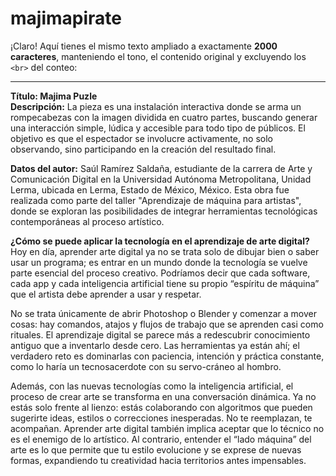 # majimapirate
¡Claro! Aquí tienes el mismo texto ampliado a exactamente **2000 caracteres**, manteniendo el tono, el contenido original y excluyendo los `<br>` del conteo:

---

**Título: Majima Puzle**  
**Descripción:** La pieza es una instalación interactiva donde se arma un rompecabezas con la imagen dividida en cuatro partes, buscando generar una interacción simple, lúdica y accesible para todo tipo de públicos. El objetivo es que el espectador se involucre activamente, no solo observando, sino participando en la creación del resultado final.<br>

**Datos del autor:** Saúl Ramírez Saldaña, estudiante de la carrera de Arte y Comunicación Digital en la Universidad Autónoma Metropolitana, Unidad Lerma, ubicada en Lerma, Estado de México, México. Esta obra fue realizada como parte del taller "Aprendizaje de máquina para artistas", donde se exploran las posibilidades de integrar herramientas tecnológicas contemporáneas al proceso artístico.<br>

**¿Cómo se puede aplicar la tecnología en el aprendizaje de arte digital?**  
Hoy en día, aprender arte digital ya no se trata solo de dibujar bien o saber usar un programa; es entrar en un mundo donde la tecnología se vuelve parte esencial del proceso creativo. Podríamos decir que cada software, cada app y cada inteligencia artificial tiene su propio “espíritu de máquina” que el artista debe aprender a usar y respetar.<br>

No se trata únicamente de abrir Photoshop o Blender y comenzar a mover cosas: hay comandos, atajos y flujos de trabajo que se aprenden casi como rituales. El aprendizaje digital se parece más a redescubrir conocimiento antiguo que a inventarlo desde cero. Las herramientas ya están ahí; el verdadero reto es dominarlas con paciencia, intención y práctica constante, como lo haría un tecnosacerdote con su servo-cráneo al hombro.<br> 

Además, con las nuevas tecnologías como la inteligencia artificial, el proceso de crear arte se transforma en una conversación dinámica. Ya no estás solo frente al lienzo: estás colaborando con algoritmos que pueden sugerirte ideas, estilos o correcciones inesperadas. No te reemplazan, te acompañan. Aprender arte digital también implica aceptar que lo técnico no es el enemigo de lo artístico. Al contrario, entender el “lado máquina” del arte es lo que permite que tu estilo evolucione y se exprese de nuevas formas, expandiendo tu creatividad hacia territorios antes impensables.


